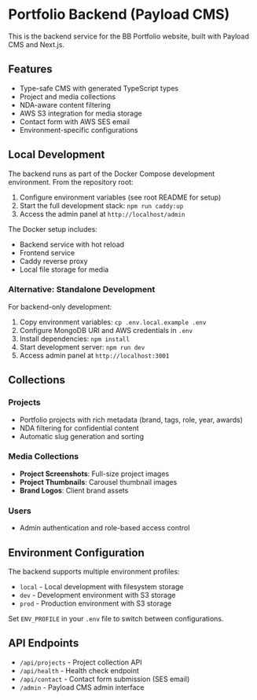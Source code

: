 # Portfolio Backend (Payload CMS)

This is the backend service for the BB Portfolio website, built with Payload CMS and Next.js.

## Features

- Type-safe CMS with generated TypeScript types
- Project and media collections
- NDA-aware content filtering
- AWS S3 integration for media storage
- Contact form with AWS SES email
- Environment-specific configurations

## Local Development

The backend runs as part of the Docker Compose development environment. From the repository root:

1. Configure environment variables (see root README for setup)
2. Start the full development stack: `npm run caddy:up`
3. Access the admin panel at `http://localhost/admin`

The Docker setup includes:
- Backend service with hot reload
- Frontend service
- Caddy reverse proxy
- Local file storage for media

### Alternative: Standalone Development

For backend-only development:

1. Copy environment variables: `cp .env.local.example .env`
2. Configure MongoDB URI and AWS credentials in `.env`
3. Install dependencies: `npm install` 
4. Start development server: `npm run dev`
5. Access admin panel at `http://localhost:3001`

## Collections

### Projects
- Portfolio projects with rich metadata (brand, tags, role, year, awards)
- NDA filtering for confidential content
- Automatic slug generation and sorting

### Media Collections
- **Project Screenshots**: Full-size project images
- **Project Thumbnails**: Carousel thumbnail images  
- **Brand Logos**: Client brand assets

### Users
- Admin authentication and role-based access control

## Environment Configuration

The backend supports multiple environment profiles:

- `local` - Local development with filesystem storage
- `dev` - Development environment with S3 storage
- `prod` - Production environment with S3 storage

Set `ENV_PROFILE` in your `.env` file to switch between configurations.

## API Endpoints

- `/api/projects` - Project collection API
- `/api/health` - Health check endpoint
- `/api/contact` - Contact form submission (SES email)
- `/admin` - Payload CMS admin interface
